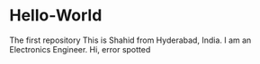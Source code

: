 # Hello-World
The first repository 
This is Shahid from Hyderabad, India. I am an Electronics Engineer.
Hi, error spotted
